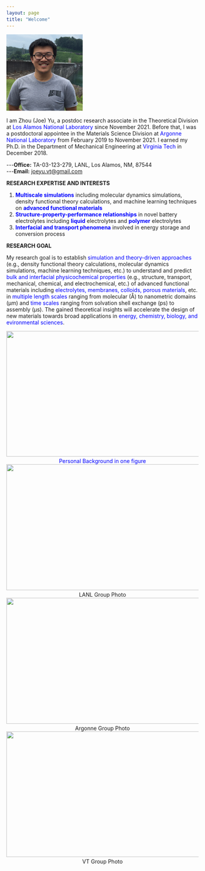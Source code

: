 ```yaml
---
layout: page
title: "Welcome"
---
```


<img src="./assets/headshot.JPG" width="200" height="200">  

I am Zhou (Joe) Yu, a postdoc research associate in the Theoretical Division at <span style="color:blue">Los Alamos National Laboratory</span> since November 2021. Before that, I was a postdoctoral appointee in the Materials Science Division at <span style="color:blue">Argonne National Laboratory</span> from February 2019 to November 2021. I earned my Ph.D. in the Department of Mechanical Engineering at <span style="color:blue">Virginia Tech</span> in December 2018.

---**Office:** TA-03-123-279, LANL, Los Alamos, NM, 87544      
---**Email:** joeyu.vt@gmail.com

**RESEARCH EXPERTISE AND INTERESTS**
1. <span style="color:blue">**Multiscale simulations**</span> including molecular dynamics simulations, density functional theory calculations, and machine learning techniques on <span style="color:blue">**advanced functional materials**</span>
2. <span style="color:blue">**Structure-property-performance relationships**</span> in novel battery electrolytes including <span style="color:blue">**liquid**</span> electrolytes and <span style="color:blue">**polymer**</span> electrolytes
3. <span style="color:blue">**Interfacial and transport phenomena**</span> involved in energy storage and conversion process 


**RESEARCH GOAL**

My research goal is to establish <span style="color:blue">simulation and theory-driven approaches</span> (e.g., density functional theory calculations, molecular dynamics simulations, machine learning techniques, etc.) to understand and predict <span style="color:blue">bulk and interfacial physicochemical properties</span> (e.g., structure, transport, mechanical, chemical, and electrochemical, etc.) of advanced functional materials including <span style="color:blue">electrolytes, membranes, colloids, porous materials</span>, etc. in <span style="color:blue">multiple length scales</span> ranging from molecular (Å) to nanometric domains (μm) and <span style="color:blue">time scales</span> ranging from solvation shell exchange (ps) to assembly (μs). The gained theoretical insights will accelerate the design of new materials towards broad applications in <span style="color:blue">energy, chemistry, biology, and evironmental sciences</span>.


<center>
    <img src="https://zhou-joe-yu.github.io/assets/background.png" width="650" height="329">
</center>

<center>
    <span style="color:blue">Personal Background in one figure</span>
</center>

<center>
    <img src="https://zhou-joe-yu.github.io/assets/LANL_group.jpg" width="650" height="330">
</center>

<center>
    LANL Group Photo
</center>

<center>
    <img src="https://zhou-joe-yu.github.io/assets/Argonne_group.JPG" width="650" height="330">
</center> 

<center>
    Argonne Group Photo
</center>

<center>
    <img src="https://zhou-joe-yu.github.io/assets/VT_group.JPG" width="650" height="329">
</center>

<center>
    VT Group Photo
</center>
